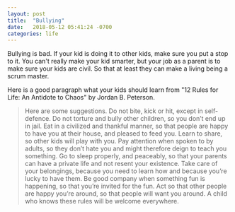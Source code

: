 ```yaml
---
layout: post
title:  "Bullying"
date:   2018-05-12 05:41:24 -0700
categories: life
---
```


Bullying is bad. If your kid is doing it to other kids, make sure you put a stop to it. You can't really make your kid smarter, but your job as a parent is to make sure your kids are civil. So that at least they can make a living being a scrum master.

Here is a good paragraph what your kids should learn from "12 Rules for Life: An Antidote to Chaos" by Jordan B. Peterson.

> Here are some suggestions. Do not bite, kick or hit, except in self-defence. Do not torture and bully other children, so you don’t end up in jail. Eat in a civilized and thankful manner, so that people are happy to have you at their house, and pleased to feed you. Learn to share, so other kids will play with you. Pay attention when spoken to by adults, so they don’t hate you and might therefore deign to teach you something. Go to sleep properly, and peaceably, so that your parents can have a private life and not resent your existence. Take care of your belongings, because you need to learn how and because you’re lucky to have them. Be good company when something fun is happening, so that you’re invited for the fun. Act so that other people are happy you’re around, so that people will want you around. A child who knows these rules will be welcome everywhere.